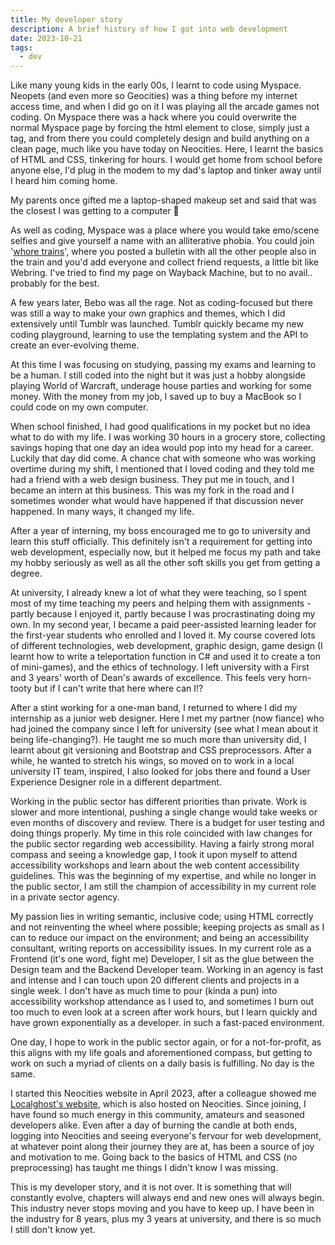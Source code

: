 ```yaml
---
title: My developer story
description: A brief history of how I got into web development
date: 2023-10-21
tags:
  - dev
---
```


Like many young kids in the early 00s, I learnt to code using Myspace. Neopets (and even more so Geocities) was a thing before my internet access time, and when I did go on it I was playing all the arcade games not coding. On Myspace there was a hack where you could overwrite the normal Myspace page by forcing the html element to close, simply just a </html> tag, and from there you could completely design and build anything on a clean page, much like you have today on Neocities. Here, I learnt the basics of HTML and CSS, tinkering for hours. I would get home from school before anyone else, I'd plug in the modem to my dad's laptop and tinker away until I heard him coming home.

<aside class="callout callout--info callout--right">
My parents once gifted me a laptop-shaped makeup set and said that was the closest I was getting to a computer 🤣</aside>

As well as coding, Myspace was a place where you would take emo/scene selfies and give yourself a name with an alliterative phobia. You could join '<a href="https://www.urbandictionary.com/define.php?term=whore%20train">whore trains</a>', where you posted a bulletin with all the other people also in the train and you'd add everyone and collect friend requests, a little bit like Webring. I've tried to find my page on Wayback Machine, but to no avail.. probably for the best.

A few years later, Bebo was all the rage. Not as coding-focused but there was still a way to make your own graphics and themes, which I did extensively until Tumblr was launched. Tumblr quickly became my new coding playground, learning to use the templating system and the API to create an ever-evolving theme.

At this time I was focusing on studying, passing my exams and learning to be a human. I still coded into the night but it was just a hobby alongside playing World of Warcraft, underage house parties and working for some money. With the money from my job, I saved up to buy a MacBook so I could code on my own computer.

When school finished, I had good qualifications in my pocket but no idea what to do with my life. I was working 30 hours in a grocery store, collecting savings hoping that one day an idea would pop into my head for a career. Luckily that day did come. A chance chat with someone who was working overtime during my shift, I mentioned that I loved coding and they told me had a friend with a web design business. They put me in touch, and I became an intern at this business. This was my fork in the road and I sometimes wonder what would have happened if that discussion never happened. In many ways, it changed my life.

After a year of interning, my boss encouraged me to go to university and learn this stuff officially. This definitely isn't a requirement for getting into web development, especially now, but it helped me focus my path and take my hobby seriously as well as all the other soft skills you get from getting a degree.

At university, I already knew a lot of what they were teaching, so I spent most of my time teaching my peers and helping them with assignments - partly because I enjoyed it, partly because I was procrastinating doing my own. In my second year, I became a paid peer-assisted learning leader for the first-year students who enrolled and I loved it. My course covered lots of different technologies, web development, graphic design, game design (I learnt how to write a teleportation function in C# and used it to create a ton of mini-games), and the ethics of technology. I left university with a First and 3 years' worth of Dean's awards of excellence. This feels very horn-tooty but if I can't write that here where can I!?

After a stint working for a one-man band, I returned to where I did my internship as a junior web designer. Here I met my partner (now fiance) who had joined the company since I left for university (see what I mean about it being life-changing?). He taught me so much more than university did, I learnt about git versioning and Bootstrap and CSS preprocessors. After a while, he wanted to stretch his wings, so moved on to work in a local university IT team, inspired, I also looked for jobs there and found a User Experience Designer role in a different department.

Working in the public sector has different priorities than private. Work is slower and more intentional, pushing a single change would take weeks or even months of discovery and review. There is a budget for user testing and doing things properly. My time in this role coincided with law changes for the public sector regarding web accessibility. Having a fairly strong moral compass and seeing a knowledge gap, I took it upon myself to attend accessibility workshops and learn about the web content accessibility guidelines. This was the beginning of my expertise, and while no longer in the public sector, I am still the champion of accessibility in my current role in a private sector agency.

My passion lies in writing semantic, inclusive code; using HTML correctly and not reinventing the wheel where possible; keeping projects as small as I can to reduce our impact on the environment; and being an accessibility consultant, writing reports on accessibility issues. In my current role as a Frontend (it's one word, fight me) Developer, I sit as the glue between the Design team and the Backend Developer team. Working in an agency is fast and intense and I can touch upon 20 different clients and projects in a single week. I don't have as much time to pour (kinda a pun) into accessibility workshop attendance as I used to, and sometimes I burn out too much to even look at a screen after work hours, but I learn quickly and have grown exponentially as a developer. in such a fast-paced environment.

One day, I hope to work in the public sector again, or for a not-for-profit, as this aligns with my life goals and aforementioned compass, but getting to work on such a myriad of clients on a daily basis is fulfilling. No day is the same.

I started this Neocities website in April 2023, after a colleague showed me <a href="https://localghost.dev/">Localghost's website</a>, which is also hosted on Neocities. Since joining, I have found so much energy in this community, amateurs and seasoned developers alike. Even after a day of burning the candle at both ends, logging into Neocities and seeing everyone's fervour for web development, at whatever point along their journey they are at, has been a source of joy and motivation to me. Going back to the basics of HTML and CSS (no preprocessing) has taught me things I didn't know I was missing.

This is my developer story, and it is not over. It is something that will constantly evolve, chapters will always end and new ones will always begin. This industry never stops moving and you have to keep up. I have been in the industry for 8 years, plus my 3 years at university, and there is so much I still don't know yet.